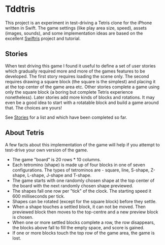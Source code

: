 # Tddtris

This project is an experiment in test-driving a Tetris clone for the iPhone written in Swift. The game settings (like play area size, speed), assets (images, sounds), and some implementation ideas are based on the excellent [Swiftris](https://github.com/Bloc/swiftris) project and tutorial.

## Stories

When test driving this game I found it useful to define a set of user stories which gradually required more and more of the games features to be developed. The first story requires loading the scene only. The second requires drawing a square block (the square is the simplest) and placing it at the top center of the game area etc. Other stories complete a game using only the square block (a boring but complete Tetris experience nonetheless). Later stories add more kinds of blocks and rotations. It may even be a good idea to start with a rotatable block and build a game around that. The choices are yours!

See [Stories](Stories.md) for a list and which have been completed so far.

## About Tetris

A few facts about this implementation of the game will help if you attempt to test-drive your own version of the game.

* The game "board" is 20 rows * 10 columns.
* Each tetromino (shape) is made up of four blocks in one of seven configurations. The types of tetrominos are - square, line, S-shape, Z-shape, L-shape, J-shape and T-shape.
* The game starts with one randomly chosen shape at the top center of the board with the next randomly chosen shape previewed.
* The shapes fall one row per "tick" of the clock. The starting speed it 600 milliseconds per tick.
* Shapes can be rotated (except for the square block) before they settle.
* When a shape touches a settled block, it can not be moved. Then previewed block then moves to the top-centre and a new preview block is chosen.
* When one or more settled blocks complete a row, the row disappears, the blocks above fall to fill the empty space, and score is gained.
* If one or more blocks touch the top row of the game area, the game is lost.
